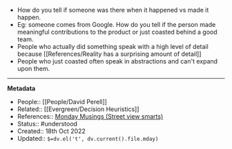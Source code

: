 - How do you tell if someone was there when it happened vs made it happen.
- Eg: someone comes from Google. How do you tell if the person made meaningful contributions to the product or just coasted behind a good team.
- People who actually did something speak with a high level of detail because [[References/Reality has a surprising amount of detail]]
- People who just coasted often speak in abstractions and can't expand upon them.
---
**Metadata**
- People:: [[People/David Perell]]
- Related:: [[Evergreen/Decision Heuristics]]
- References:: [Monday Musings (Street view smarts)](https://ckarchive.com/b/qdu8h7h7v5l3k)
- Status:: #understood 
- Created:: 18th Oct 2022
- Updated:: `$=dv.el('t', dv.current().file.mday)`